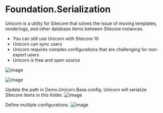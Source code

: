 # Foundation.Serialization
Unicorn is a utility for Sitecore that solves the issue of moving templates, renderings, and other database items between Sitecore instances.
- You can still use Unicorn with Sitecore 10
- Unicorn can sync users
- Unicorn requires complex configurations that are challenging for non-expert users
- Unicorn is free and open source

![image](https://user-images.githubusercontent.com/48020848/136008993-e396e1c7-0831-4b4d-8bb3-175397133a45.png)

![image](https://user-images.githubusercontent.com/48020848/136008946-52297107-6b10-4870-aad7-4823b7218ff0.png)

Update the path in Demo.Unicorn.Base.config. Unicorn will serialize Sitecore items in this folder.
![image](https://user-images.githubusercontent.com/48020848/136008436-e2db275f-2ded-4a4b-9b38-791847ba4386.png)

Define multiple configurations.
![image](https://user-images.githubusercontent.com/48020848/136008573-0c69de23-b8f7-40f3-a2b6-1f07240e12a5.png)

